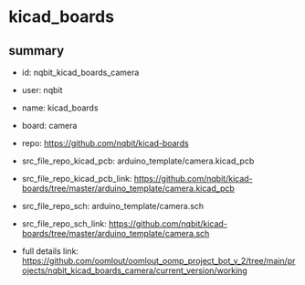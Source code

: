 # kicad_boards
 
## summary 
* id: nqbit_kicad_boards_camera
* user: nqbit
* name: kicad_boards
* board: camera
* repo: https://github.com/nqbit/kicad-boards
* src_file_repo_kicad_pcb: arduino_template/camera.kicad_pcb
* src_file_repo_kicad_pcb_link: https://github.com/nqbit/kicad-boards/tree/master/arduino_template/camera.kicad_pcb


* src_file_repo_sch: arduino_template/camera.sch
* src_file_repo_sch_link: https://github.com/nqbit/kicad-boards/tree/master/arduino_template/camera.sch
* full details link: https://github.com/oomlout/oomlout_oomp_project_bot_v_2/tree/main/projects/nqbit_kicad_boards_camera/current_version/working  







